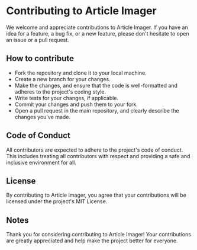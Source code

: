 # Contributing to Article Imager

We welcome and appreciate contributions to Article Imager. If you have an idea for a feature, a bug fix, or a new feature, please don't hesitate to open an issue or a pull request.

## How to contribute

- Fork the repository and clone it to your local machine.
- Create a new branch for your changes.
- Make the changes, and ensure that the code is well-formatted and adheres to the project's coding style.
- Write tests for your changes, if applicable.
- Commit your changes and push them to your fork.
- Open a pull request in the main repository, and clearly describe the changes you've made.


## Code of Conduct
All contributors are expected to adhere to the project's code of conduct. This includes treating all contributors with respect and providing a safe and inclusive environment for all.

## License
By contributing to Article Imager, you agree that your contributions will be licensed under the project's MIT License.

## Notes
Thank you for considering contributing to Article Imager! Your contributions are greatly appreciated and help make the project better for everyone.
